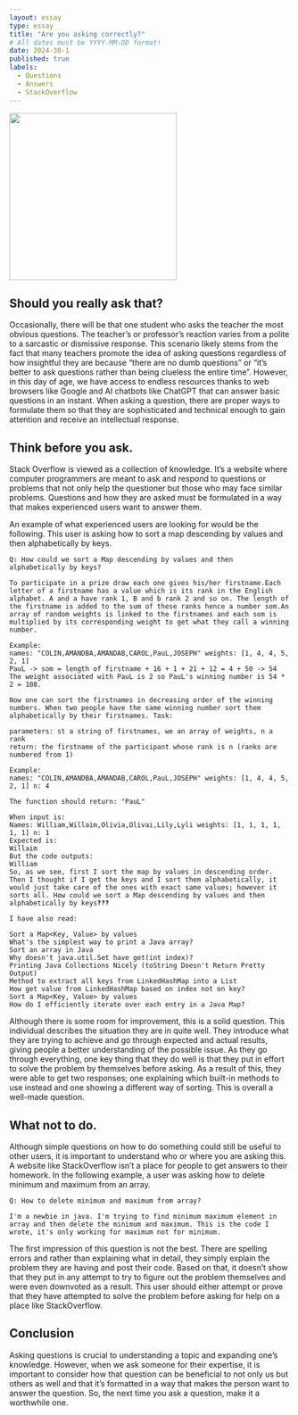 ```yaml
---
layout: essay
type: essay
title: "Are you asking correctly?"
# All dates must be YYYY-MM-DD format!
date: 2024-30-1
published: true
labels:
  - Questions
  - Answers
  - StackOverflow
---
```


<img width="300px" class="rounded float-start pe-4" src="../img/smart-questions/rtfm.png">

## Should you really ask that?

Occasionally, there will be that one student who asks the teacher the most obvious questions. The teacher’s or professor’s reaction varies from a polite to a sarcastic or dismissive response. This scenario likely stems from the fact that many teachers promote the idea of asking questions regardless of how insightful they are because “there are no dumb questions” or “it’s better to ask questions rather than being clueless the entire time”. However, in this day of age, we have access to endless resources thanks to web browsers like Google and AI chatbots like ChatGPT that can answer basic questions in an instant. When asking a question, there are proper ways to formulate them so that they are sophisticated and technical enough to gain attention and receive an intellectual response. 

## Think before you ask.

Stack Overflow is viewed as a collection of knowledge. It’s a website where computer programmers are meant to ask and respond to questions or problems that not only help the questioner but those who may face similar problems. Questions and how they are asked must be formulated in a way that makes experienced users want to answer them. 

An example of what experienced users are looking for would be the following. This user is asking how to sort a map descending by values and then alphabetically by keys. 

```
Q: How could we sort a Map descending by values and then alphabetically by keys?

To participate in a prize draw each one gives his/her firstname.Each letter of a firstname has a value which is its rank in the English alphabet. A and a have rank 1, B and b rank 2 and so on. The length of the firstname is added to the sum of these ranks hence a number som.An array of random weights is linked to the firstnames and each som is multiplied by its corresponding weight to get what they call a winning number.

Example:
names: "COLIN,AMANDBA,AMANDAB,CAROL,PauL,JOSEPH" weights: [1, 4, 4, 5, 2, 1]
PauL -> som = length of firstname + 16 + 1 + 21 + 12 = 4 + 50 -> 54 The weight associated with PauL is 2 so PauL's winning number is 54 * 2 = 108.

Now one can sort the firstnames in decreasing order of the winning numbers. When two people have the same winning number sort them alphabetically by their firstnames. Task:

parameters: st a string of firstnames, we an array of weights, n a rank
return: the firstname of the participant whose rank is n (ranks are numbered from 1)

Example:
names: "COLIN,AMANDBA,AMANDAB,CAROL,PauL,JOSEPH" weights: [1, 4, 4, 5, 2, 1] n: 4

The function should return: "PauL"

When input is:
Names: William,Willaim,Olivia,Olivai,Lily,Lyli weights: [1, 1, 1, 1, 1, 1] n: 1
Expected is:
Willaim
But the code outputs:
William
So, as we see, first I sort the map by values in descending order. Then I thought if I get the keys and I sort them alphabetically, it would just take care of the ones with exact same values; however it sorts all. How could we sort a Map descending by values and then alphabetically by keys‽‽‽

I have also read:

Sort a Map<Key, Value> by values
What's the simplest way to print a Java array?
Sort an array in Java
Why doesn't java.util.Set have get(int index)?
Printing Java Collections Nicely (toString Doesn't Return Pretty Output)
Method to extract all keys from LinkedHashMap into a List
How get value from LinkedHashMap based on index not on key?
Sort a Map<Key, Value> by values
How do I efficiently iterate over each entry in a Java Map?
```
Although there is some room for improvement, this is a solid question. This individual describes the situation they are in quite well. They introduce what they are trying to achieve and go through expected and actual results, giving people a better understanding of the possible issue. As they go through everything, one key thing that they do well is that they put in effort to solve the problem by themselves before asking. As a result of this, they were able to get two responses; one explaining which built-in methods to use instead and one showing a different way of sorting. This is overall a well-made question. 


## What not to do.

Although simple questions on how to do something could still be useful to other users, it is important to understand who or where you are asking this. A website like StackOverflow isn’t a place for people to get answers to their homework. In the following example, a user was asking how to delete minimum and maximum from an array. 

```
Q: How to delete minimum and maximum from array?

I'm a newbie in java. I'm trying to find minimum maximum element in array and then delete the minimum and maximum. This is the code I wrote, it's only working for maximum not for minimum.

```

The first impression of this question is not the best. There are spelling errors and rather than explaining what in detail, they simply explain the problem they are having and post their code. Based on that, it doesn’t show that they put in any attempt to try to figure out the problem themselves and were even downvoted as a result. This user should either attempt or prove that they have attempted to solve the problem before asking for help on a place like StackOverflow. 

## Conclusion

Asking questions is crucial to understanding a topic and expanding one’s knowledge. However, when we ask someone for their expertise, it is important to consider how that question can be beneficial to not only us but others as well and that it’s formatted in a way that makes the person want to answer the question. So, the next time you ask a question, make it a worthwhile one. 
